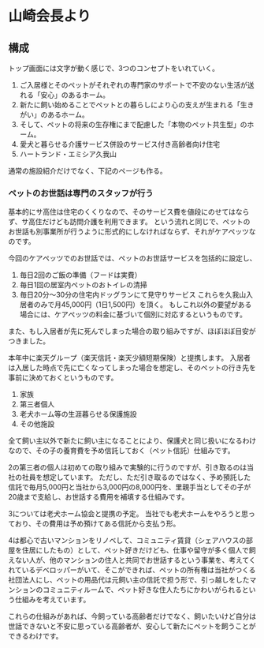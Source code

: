 # 山崎会長より
## 構成
トップ画面には文字が動く感じで、3つのコンセプトをいれていく。
1. ご入居様とそのペットがそれぞれの専門家のサポートで不安のない生活が送れる「安心」のあるホーム。
1. 新たに飼い始めることでペットとの暮らしにより心の支えが生まれる「生きがい」のあるホーム。
1. そして、ペットの将来の生存権にまで配慮した「本物のペット共生型」のホーム。
1. 愛犬と暮らせる介護サービス併設のサービス付き高齢者向け住宅
1. ハートランド・エミシア久我山

通常の施設紹介だけでなく、下記のページも作る。

### ペットのお世話は専門のスタッフが行う
基本的にサ高住は住宅のくくりなので、そのサービス費を値段にのせてはならず、サ高住だけども訪問介護を利用できます。
という流れと同じで、ペットのお世話も別事業所が行うように形式的にしなければならず、それがケアペッツなのです。

今回のケアペッツでのお世話では、ペットのお世話サービスを包括的に設定し、
1. 毎日2回のご飯の準備（フードは実費）
1. 毎日1回の居室内ペットのおトイレの清掃
1. 毎日20分～30分の住宅内ドッグランにて見守りサービス
これらを久我山入居者のみで月45,000円（1日1,500円）を頂く。
もしこれ以外の要望がある場合には、ケアペッツの料金に基づいて個別に対応するというものです。

また、もし入居者が先に死んでしまった場合の取り組みですが、ほぼほぼ目安がつきました。

本年中に楽天グループ（楽天信託・楽天少額短期保険）と提携します。
入居者は入居した時点で先に亡くなってしまった場合を想定し、そのペットの行き先を事前に決めておくというものです。

1. 家族
1. 第三者個人
1. 老犬ホーム等の生涯暮らせる保護施設
1. その他施設

全て飼い主以外で新たに飼い主になることにより、保護犬と同じ扱いになるわけなので、その子の養育費を予め信託しておく（ペット信託）仕組みです。

2の第三者の個人は初めての取り組みで実験的に行うのですが、引き取るのは当社の社員を想定しています。
ただし、ただ引き取るのではなく、予め預託した信託で毎月5,000円と当社から3,000円の8,000円を、里親手当としてその子が20歳まで支給し、お世話する費用を補填する仕組みです。

3については老犬ホーム協会と提携の予定。
当社でも老犬ホームをやろうと思っており、その費用は予め預けてある信託から支払う形。

4は都心で古いマンションをリノベして、コミュニティ賃貸（シェアハウスの部屋を住居にしたもの）として、ペット好きだけども、仕事や留守が多く個人で飼えない人が、他のマンションの住人と共同でお世話するという事業を、考えてくれているデベロッパーがいて、そこができれば、ペットの所有権は当社がつくる社団法人にし、ペットの用品代は元飼い主の信託で担う形で、引っ越しをしたマンションのコミュニティルームで、ペット好きな住人たちにかわいがられるという仕組みを考えています。

これらの仕組みがあれば、今飼っている高齢者だけでなく、飼いたいけど自分は世話できないと不安に思っている高齢者が、安心して新たにペットを飼うことができるわけです。
